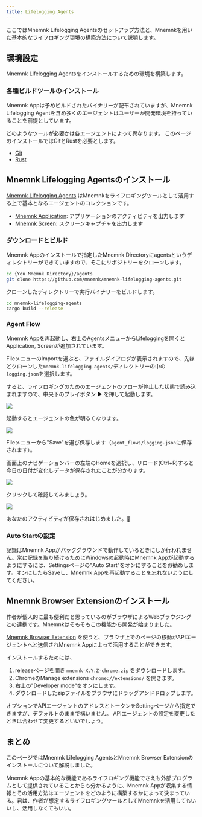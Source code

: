 ```yaml
---
title: Lifelogging Agents
---
```


ここではMnemnk Lifelogging Agentsのセットアップ方法と、Mnemnkを用いた基本的なライフロギング環境の構築方法について説明します。

## 環境設定

Mnemnk Lifelogging Agentsをインストールするための環境を構築します。

### 各種ビルドツールのインストール

Mnemnk Appは予めビルドされたバイナリーが配布されていますが、Mnemnk Lifelogging Agentを含め多くのエージェントはユーザーが開発環境を持っていることを前提としています。

どのようなツールが必要かは各エージェントによって異なります。
このページのインストールではGitとRustを必要とします。

- [Git](https://git-scm.com/)
- [Rust](https://www.rust-lang.org/ja/learn/get-started)

## Mnemnk Lifelogging Agentsのインストール

[Mnemnk Lifelogging Agents](https://github.com/mnemnk/mnemnk-lifelogging-agents) はMnemnkをライフロギングツールとして活用する上で基本となるエージェントのコレクションです。

- [Mnemnk Application](https://github.com/mnemnk/mnemnk-lifelogging-agents/tree/main/mnemnk-application): アプリケーションのアクティビティを出力します
- [Mnemnk Screen](https://github.com/mnemnk/mnemnk-lifelogging-agents/tree/main/mnemnk-screen): スクリーンキャプチャを出力します

### ダウンロードとビルド

Mnemnk Appのインストールで指定したMnemnk Directoryにagentsというディレクトリーができていますので、そこにリポジトリーをクローンします。

```sh
cd {You Mnemnk Directory}/agents
git clone https://github.com/mnemnk/mnemnk-lifelogging-agents.git
```

クローンしたディレクトリーで実行バイナリーをビルドします。

```sh
cd mnemnk-lifelogging-agents
cargo build --release
```

### Agent Flow

Mnemnk Appを再起動し、右上のAgentsメニューからLifeloggingを開くとApplication, Screenが追加されています。

FileメニューのImportを選ぶと、ファイルダイアログが表示されますので、先ほどクローンした`mnemnk-lifelogging-agents/`ディレクトリーの中の`logging.json`を選択します。

すると、ライフロギングのためのエージェントのフローが停止した状態で読み込まれますので、中央下のプレイボタン ▶ を押して起動します。

![](/images/guide/intro/lifelogging-agents/screenshot-lifelogging-agents-imported.png)

起動するとエージェントの色が明るくなります。

![](/images/guide/intro/lifelogging-agents/screenshot-lifelogging-agents.png)

Fileメニューから"Save"を選び保存します（`agent_flows/logging.json`に保存されます）。

画面上のナビゲーションバーの左端のHomeを選択し、リロード(Ctrl+R)すると今日の日付が変化しデータが保存されたことが分かります。

![](/images/guide/intro/lifelogging-agents/first-logging.png)

クリックして確認してみましょう。

![](/images/guide/intro/lifelogging-agents/first-daily-page.png)

あなたのアクティビティが保存されはじめました。🎉

### Auto Startの設定

記録はMnemnk Appがバックグラウンドで動作しているときにしか行われません。常に記録を取り続けるためにWindowsの起動時にMnemnk Appが起動するようにするには、Settingsページの"Auto Start"をオンにすることをお勧めします。オンにしたらSaveし、Mnemnk Appを再起動することを忘れないようにしてください。

## Mnemnk Browser Extensionのインストール

作者が個人的に最も便利だと思っているのがブラウザによるWebブラウジングとの連携です。Mnemnkはそもそもこの機能から開発が始まりました。

[Mnemnk Browser Extension](https://github.com/mnemnk/mnemnk-browser-extension) を使うと、ブラウザ上でのページの移動がAPIエージェントへと送信されMnemnk Appによって活用することができます。

インストールするためには、

1. releaseページを開き `mnemnk-X.Y.Z-chrome.zip` をダウンロードします。
2. ChromeのManage extensions `chrome://extensions/` を開きます。
3. 右上の"Developer mode"をオンにします。
4. ダウンロードしたzipファイルをブラウザにドラッグアンドドロップします。

オプションでAPIエージェントのアドレスとトークンをSettingページから指定できますが、デフォルトのままで構いません。
APIエージェントの設定を変更したときは合わせて変更するといいでしょう。

## まとめ

このページではMnemnk Lifelogging AgentsとMnemnk Browser Extensionのインストールについて解説しました。

Mnemnk Appの基本的な機能であるライフロギング機能でさえも外部プログラムとして提供されていることからも分かるように、Mnemnk Appが収集する情報とその活用方法はエージェントをどのように構築するかによって決まっている。君は、作者が想定するライフロギングツールとしてMnemnkを活用してもいいし、活用しなくてもいい。

